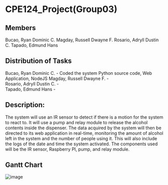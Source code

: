 # CPE124_Project(Group03)

## Members
Bucao, Ryan Dominic C.
Magday, Russell Dwayne F.
Rosario, Adryll Dustin C.
Tapado, Edmund Hans

## Distribution of Tasks
Bucao, Ryan Dominic C. - Coded the system Python source code, Web Application, NodeJS 
Magday, Russell Dwayne F. -  
Rosario, Adryll Dustin C. -  
Tapado, Edmund Hans - 

## Description:
The system will use an IR sensor to detect if there is a motion for the system to react to. It will use a pump and relay module to release the alcohol contents inside the dispenser. The data acquired by the system will then be directed to its web application in real-time, monitoring the amount of alcohol left in the system and the number of people using it. This will also include the logs of the date and time the system activated. The components used will be the IR sensor, Raspberry PI, pump, and relay module.

## Gantt Chart
![image](https://user-images.githubusercontent.com/69749867/193819929-5e8bcc7d-e0a3-421f-94f9-bdac97487873.png)

